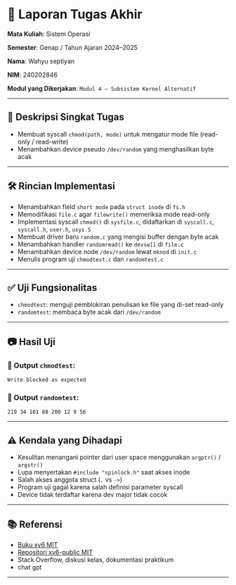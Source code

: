 # 📝 Laporan Tugas Akhir

**Mata Kuliah**: Sistem Operasi

**Semester**: Genap / Tahun Ajaran 2024–2025

**Nama**: Wahyu septiyan

**NIM**: 240202846

**Modul yang Dikerjakan**:
`Modul 4 – Subsistem Kernel Alternatif`

---

## 📌 Deskripsi Singkat Tugas

* Membuat syscall `chmod(path, mode)` untuk mengatur mode file (read-only / read-write)
* Menambahkan device pseudo `/dev/random` yang menghasilkan byte acak

---

## 🛠️ Rincian Implementasi

* Menambahkan field `short mode` pada `struct inode` di `fs.h`
* Memodifikasi `file.c` agar `filewrite()` memeriksa mode read-only
* Implementasi syscall `chmod()` di `sysfile.c`, didaftarkan di `syscall.c`, `syscall.h`, `user.h`, `usys.S`
* Membuat driver baru `random.c` yang mengisi buffer dengan byte acak
* Menambahkan handler `randomread()` ke `devsw[]` di `file.c`
* Menambahkan device node `/dev/random` lewat `mknod` di `init.c`
* Menulis program uji `chmodtest.c` dan `randomtest.c`

---

## ✅ Uji Fungsionalitas

* `chmodtest`: menguji pemblokiran penulisan ke file yang di-set read-only
* `randomtest`: membaca byte acak dari `/dev/random`

---

## 📷 Hasil Uji

### 📍 Output `chmodtest`:

```
Write blocked as expected
```

### 📍 Output `randomtest`:

```
219 34 101 88 200 12 9 56
```


---

## ⚠️ Kendala yang Dihadapi

* Kesulitan menangani pointer dari user space menggunakan `argptr()` / `argstr()`
* Lupa menyertakan `#include "spinlock.h"` saat akses inode
* Salah akses anggota struct (`.` vs `->`)
* Program uji gagal karena salah definisi parameter syscall
* Device tidak terdaftar karena dev major tidak cocok

---

## 📚 Referensi

* [Buku xv6 MIT](https://pdos.csail.mit.edu/6.828/2018/xv6/book-rev11.pdf)
* [Repositori xv6-public MIT](https://github.com/mit-pdos/xv6-public)
* Stack Overflow, diskusi kelas, dokumentasi praktikum
* chat gpt

---
